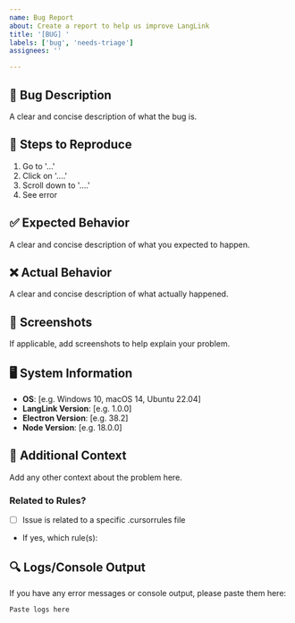 ```yaml
---
name: Bug Report
about: Create a report to help us improve LangLink
title: '[BUG] '
labels: ['bug', 'needs-triage']
assignees: ''

---
```


## 🐛 Bug Description
A clear and concise description of what the bug is.

## 🔄 Steps to Reproduce
1. Go to '...'
2. Click on '....'
3. Scroll down to '....'
4. See error

## ✅ Expected Behavior
A clear and concise description of what you expected to happen.

## ❌ Actual Behavior
A clear and concise description of what actually happened.

## 📸 Screenshots
If applicable, add screenshots to help explain your problem.

## 🖥️ System Information
- **OS**: [e.g. Windows 10, macOS 14, Ubuntu 22.04]
- **LangLink Version**: [e.g. 1.0.0]
- **Electron Version**: [e.g. 38.2]
- **Node Version**: [e.g. 18.0.0]

## 🔧 Additional Context
Add any other context about the problem here.

### Related to Rules?
- [ ] Issue is related to a specific .cursorrules file
- If yes, which rule(s): 

## 🔍 Logs/Console Output
If you have any error messages or console output, please paste them here:

```
Paste logs here
```

